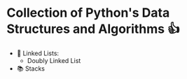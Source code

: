 # Collection of Python's Data Structures and Algorithms 👍
- 🔗 Linked Lists:
  - Doubly Linked List
- 📚 Stacks

